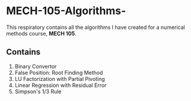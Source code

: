 # MECH-105-Algorithms-
This respiratory contains all the algorithms I have created for a numerical methods course, **MECH 105**. 

## Contains
1. Binary Convertor
2. False Position: Root Finding Method
3. LU Factorization with Partial Pivoting
4. Linear Regression with Residual Error
5. Simpson's 1/3 Rule 
